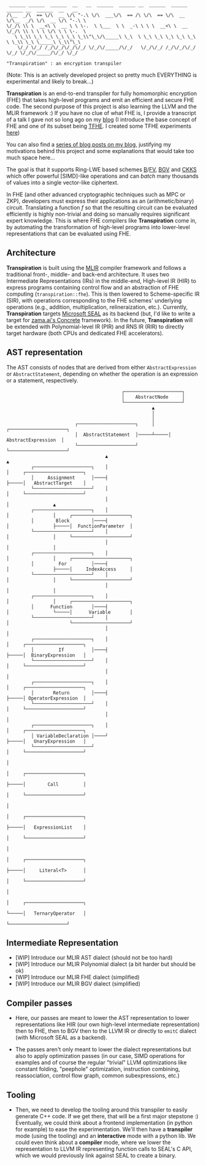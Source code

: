 ```

 ______ ______  ______  __   __  ______  ______ __  ______  ______  ______ __  ______  __   __    
/\__  _/\  == \/\  __ \/\ "-.\ \/\  ___\/\  == /\ \/\  == \/\  __ \/\__  _/\ \/\  __ \/\ "-.\ \   
\/_/\ \\ \  __<\ \  __ \ \ \-.  \ \___  \ \  _-\ \ \ \  __<\ \  __ \/_/\ \\ \ \ \ \/\ \ \ \-.  \  
   \ \_\\ \_\ \_\ \_\ \_\ \_\\"\_\/\_____\ \_\  \ \_\ \_\ \_\ \_\ \_\ \ \_\\ \_\ \_____\ \_\\"\_\ 
    \/_/ \/_/ /_/\/_/\/_/\/_/ \/_/\/_____/\/_/   \/_/\/_/ /_/\/_/\/_/  \/_/ \/_/\/_____/\/_/ \/_/ 

"Transpiration" : an encryption transpiler                 
```
(Note: This is an actively developed project so pretty much EVERYTHING is experimental and likely to break...)

**Transpiration** is an end-to-end transpiler for fully homomorphic encryption (FHE) that takes high-level programs and emit an efficient and secure FHE code. The second purpose of this project is also learning the LLVM and the MLIR framework :) If you have no clue of what FHE is, I provide a transcript of a talk I gave not so long ago on my [blog](https://www.norskegab.com/presentation-on-fully-homomorphic-encryption/) (I introduce the base concept of FHE and one of its subset being [TFHE](https://eprint.iacr.org/2018/421.pdf). I created some TFHE experiments [here](https://github.com/gabrielmougard/fhe-experiment))

You can also find a [series of blog posts on my blog](https://www.norskegab.com/creating-a-fhe-transpiler-with-mlir/), justifying my motivations behind this project and some explanations that would take too much space here...

The goal is that it supports Ring-LWE based schemes [B](https://eprint.iacr.org/2012/078)/[FV](https://eprint.iacr.org/2012/144), [BGV](https://eprint.iacr.org/2011/277) and [CKKS](https://eprint.iacr.org/2016/421) which offer powerful [SIMD]-like operations and can _batch_ many thousands of values into a single vector-like ciphertext.

In FHE (and other advanced cryptographic techniques such as MPC or ZKP), developers must express their applications as an (arithmetic/binary) circuit. Translating a function *f* so that the resulting circuit can be evaluated efficiently is highly non-trivial and doing so manually requires significant expert knowledge. This is where FHE compilers like **Transpiration** come in, by automating the transformation of high-level programs into lower-level representations that can be evaluated using FHE.

## Architecture 

**Transpiration** is built using the [MLIR](https://mlir.llvm.org/) compiler framework and follows a traditional front-, middle- and back-end architecture. It uses two Intermediate Representations (IRs) in the middle-end, High-level IR (HIR) to express programs containing control flow and an abstraction of FHE computing (`transpiration::fhe`). 
This is then lowered to Scheme-specific IR (SIR), with operations corresponding to the FHE schemes' underlying operations (e.g., addition, multiplication, relineraization, etc.). Currently, **Transpiration** targets [Microsoft SEAL](https://github.com/Microsoft/SEAL) as its backend (but, I'd like to write a target for [zama.ai's Concrete](https://github.com/zama-ai/concrete) framework). In the future, **Transpiration** will be extended with Polynomial-level IR (PIR) and RNS IR (RIR) to directly target hardware (both CPUs and dedicated FHE accelerators).

## AST representation

The AST consists of nodes that are derived from either `AbstractExpression` or `AbstractStatement`, depending on whether the operation is an expression or a statement, respectively.

```
                                          ┌─────────────────────┐                                                   
                                          │    AbstractNode     │                                                   
                                          └─────────────────────┘                                                   
                                                     ▲                                                              
                                                     │                                                              
                                                     │                                                              
                         ┌─────────────────────┐     │     ┌─────────────────────┐                                  
                         │  AbstractStatement  │─────┴─────│ AbstractExpression  │                                  
                         └─────────────────────┘           └─────────────────────┘                                  
                                    ▲                                 ▲                                             
         ┌─────────────────────┐    │                                 │     ┌─────────────────────┐                 
         │     Assignment      │────┤                                 ├─────│   AbstractTarget    │                 
         └─────────────────────┘    │                                 │     └─────────────────────┘                 
                                    │                                 │                ▲                            
         ┌─────────────────────┐    │                                 │                │     ┌─────────────────────┐
         │        Block        │────┤                                 │                ├─────│  FunctionParameter  │
         └─────────────────────┘    │                                 │                │     └─────────────────────┘
                                    │                                 │                │                            
         ┌─────────────────────┐    │                                 │                │     ┌─────────────────────┐
         │         For         │────┤                                 │                ├─────│     IndexAccess     │
         └─────────────────────┘    │                                 │                │     └─────────────────────┘
                                    │                                 │                │                            
         ┌─────────────────────┐    │                                 │                │     ┌─────────────────────┐
         │      Function       │────┤                                 │                └─────│      Variable       │
         └─────────────────────┘    │                                 │                      └─────────────────────┘
                                    │                                 │                                             
         ┌─────────────────────┐    │                                 │     ┌─────────────────────┐                 
         │         If          │────┤                                 ├─────│  BinaryExpression   │                 
         └─────────────────────┘    │                                 │     └─────────────────────┘                 
                                    │                                 │                                             
         ┌─────────────────────┐    │                                 │     ┌─────────────────────┐                 
         │       Return        │────┤                                 ├─────│ OperatorExpression  │                 
         └─────────────────────┘    │                                 │     └─────────────────────┘                 
                                    │                                 │                                             
         ┌─────────────────────┐    │                                 │     ┌─────────────────────┐                 
         │ VariableDeclaration │────┘                                 ├─────│   UnaryExpression   │                 
         └─────────────────────┘                                      │     └─────────────────────┘                 
                                                                      │                                             
                                                                      │     ┌─────────────────────┐                 
                                                                      ├─────│        Call         │                 
                                                                      │     └─────────────────────┘                 
                                                                      │                                             
                                                                      │     ┌─────────────────────┐                 
                                                                      ├─────│   ExpressionList    │                 
                                                                      │     └─────────────────────┘                 
                                                                      │                                             
                                                                      │     ┌─────────────────────┐                 
                                                                      ├─────│     Literal<T>      │                 
                                                                      │     └─────────────────────┘                 
                                                                      │                                             
                                                                      │     ┌─────────────────────┐                 
                                                                      └─────│   TernaryOperator   │                 
                                                                            └─────────────────────┘                 
```

## Intermediate Representation 

* [WIP] Introduce our MLIR AST dialect (should not be too hard)
* [WIP] Introduce our MLIR Polynomial dialect (a bit harder but should be ok)
* [WIP] Introduce our MLIR FHE dialect (simplified)
* [WIP] Introduce our MLIR BGV dialect (simplified) 

## Compiler passes

* Here, our passes are meant to lower the AST representation to lower representations like HIR (our own high-level intermediate representation) then to FHE, then to BGV then to the LLVM IR or directly to `emitC` dialect (with Microsoft SEAL as a backend). 

* The passes aren't only meant to lower the dialect representations but also to apply optimization passes (in our case, SIMD operations for examples and of course the regular "trivial" LLVM optimizations like constant folding, "peephole" optimization, instruction combining, reassociation, control flow graph, common subexpressions, etc.)


## Tooling

* Then, we need to develop the tooling around this transpiler to easily generate C++ code. If we get there, that will be a first major stepstone :) Eventually, we could think about a frontend implementation (in python for example) to ease the experimentation. We'll then have a **transpiler** mode (using the tooling) and an **interactive** mode with a python lib. We could even think about a **compiler** mode, where we lower the representation to LLVM IR representing function calls to SEAL's C API, which we would previously link against SEAL to create a binary.
